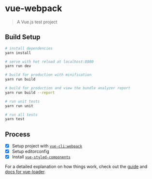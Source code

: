 # vue-webpack

> A Vue.js test project

## Build Setup

``` bash
# install dependencies
yarn install

# serve with hot reload at localhost:8080
yarn run dev

# build for production with minification
yarn run build

# build for production and view the bundle analyzer report
yarn run build --report

# run unit tests
yarn run unit

# run all tests
yarn test
```

## Process

- [x] Setup project with [`vue-cli:webpack`](https://github.com/vuejs-templates/webpack)
- [x] Setup editorconfig
- [x] Install [`vue-styled-components`](https://github.com/styled-components/vue-styled-components)

For a detailed explanation on how things work, check out the [guide](http://vuejs-templates.github.io/webpack/) and [docs for vue-loader](http://vuejs.github.io/vue-loader).
